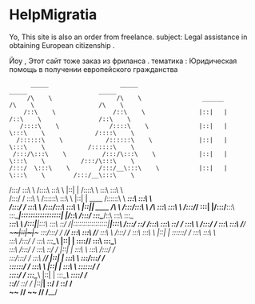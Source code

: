 # HelpMigratia

Yo, This site is also an order from freelance. subject: Legal assistance in obtaining European citizenship .

Йоу , Этот сайт тоже заказ из фриланса . тематика : Юридическая помощь в получении европейского гражданства


          _____                    _____                                            _____                    _____          
         /\    \                  /\    \                 ______                   /\    \                  /\    \         
        /::\    \                /::\    \               |::|   |                 /::\    \                /::\    \        
       /::::\    \              /::::\    \              |::|   |                 \:::\    \              /::::\    \       
      /::::::\    \            /::::::\    \             |::|   |                  \:::\    \            /::::::\    \      
     /:::/\:::\    \          /:::/\:::\    \            |::|   |                   \:::\    \          /:::/\:::\    \     
    /:::/  \:::\    \        /:::/__\:::\    \           |::|   |                    \:::\    \        /:::/__\:::\    \    
   /:::/    \:::\    \      /::::\   \:::\    \          |::|   |                    /::::\    \       \:::\   \:::\    \   
  /:::/    / \:::\    \    /::::::\   \:::\    \         |::|   |           ____    /::::::\    \    ___\:::\   \:::\    \  
 /:::/    /   \:::\ ___\  /:::/\:::\   \:::\    \  ______|::|___|___ ____  /\   \  /:::/\:::\    \  /\   \:::\   \:::\    \ 
/:::/____/     \:::|    |/:::/__\:::\   \:::\____\|:::::::::::::::::|    |/::\   \/:::/  \:::\____\/::\   \:::\   \:::\____\
\:::\    \     /:::|____|\:::\   \:::\   \::/    /|:::::::::::::::::|____|\:::\  /:::/    \::/    /\:::\   \:::\   \::/    /
 \:::\    \   /:::/    /  \:::\   \:::\   \/____/  ~~~~~~|::|~~~|~~~       \:::\/:::/    / \/____/  \:::\   \:::\   \/____/ 
  \:::\    \ /:::/    /    \:::\   \:::\    \            |::|   |           \::::::/    /            \:::\   \:::\    \     
   \:::\    /:::/    /      \:::\   \:::\____\           |::|   |            \::::/____/              \:::\   \:::\____\    
    \:::\  /:::/    /        \:::\   \::/    /           |::|   |             \:::\    \               \:::\  /:::/    /    
     \:::\/:::/    /          \:::\   \/____/            |::|   |              \:::\    \               \:::\/:::/    /     
      \::::::/    /            \:::\    \                |::|   |               \:::\    \               \::::::/    /      
       \::::/    /              \:::\____\               |::|   |                \:::\____\               \::::/    /       
        \::/____/                \::/    /               |::|___|                 \::/    /                \::/    /        
         ~~                       \/____/                 ~~                       \/____/                  \/____/         
                                                                                                                            
